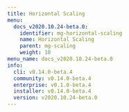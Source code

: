 ```yaml
---
title: Horizontal Scaling
menu:
  docs_v2020.10.24-beta.0:
    identifier: mg-horizontal-scaling
    name: Horizontal Scaling
    parent: mg-scaling
    weight: 10
menu_name: docs_v2020.10.24-beta.0
info:
  cli: v0.14.0-beta.4
  community: v0.14.0-beta.4
  enterprise: v0.1.0-beta.4
  installer: v0.14.0-beta.4
  version: v2020.10.24-beta.0
---
```


